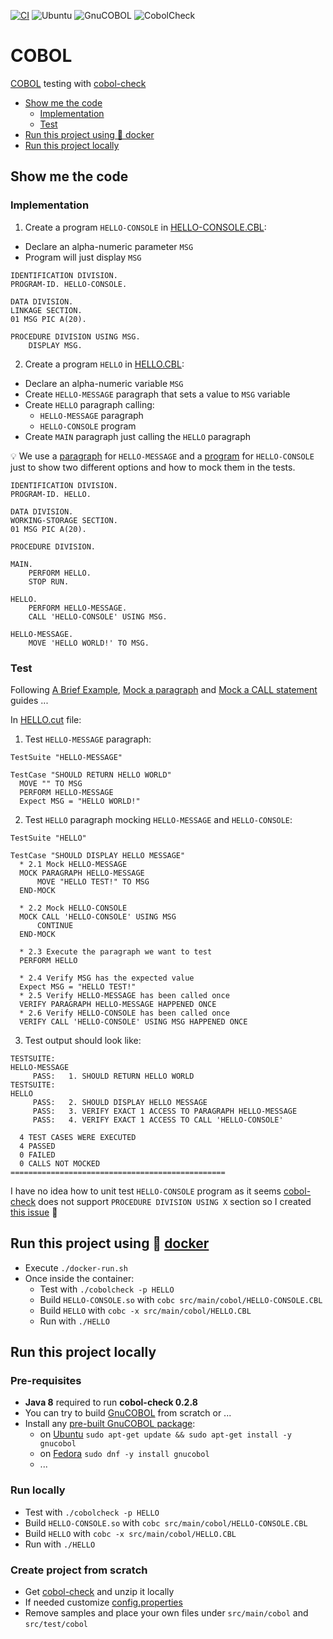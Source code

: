 [![CI](https://github.com/rogervinas/tests-everywhere/actions/workflows/cobol.yml/badge.svg)](https://github.com/rogervinas/tests-everywhere/actions/workflows/cobol.yml)
![Ubuntu](https://img.shields.io/badge/Ubuntu-24.04-blue?labelColor=black)
![GnuCOBOL](https://img.shields.io/badge/GnuCOBOL-3.1.2.0-blue?labelColor=black)
![CobolCheck](https://img.shields.io/badge/CobolCheck-0.2.8-blue?labelColor=black)

# COBOL

[COBOL](https://en.wikipedia.org/wiki/COBOL) testing with [cobol-check](https://github.com/openmainframeproject/cobol-check)

- [Show me the code](#show-me-the-code)
  - [Implementation](#implementation)
  - [Test](#test)
- [Run this project using 🐳 docker](#run-this-project-using--docker)
- [Run this project locally](#run-this-project-locally)

## Show me the code

### Implementation

1. Create a program `HELLO-CONSOLE` in [HELLO-CONSOLE.CBL](src/main/cobol/HELLO-CONSOLE.CBL):

- Declare an alpha-numeric parameter `MSG`
- Program will just display `MSG`

```cobol
IDENTIFICATION DIVISION.
PROGRAM-ID. HELLO-CONSOLE.

DATA DIVISION.
LINKAGE SECTION.
01 MSG PIC A(20).

PROCEDURE DIVISION USING MSG.
    DISPLAY MSG.
```

2. Create a program `HELLO` in [HELLO.CBL](src/main/cobol/HELLO.CBL):

- Declare an alpha-numeric variable `MSG`
- Create `HELLO-MESSAGE` paragraph that sets a value to `MSG` variable
- Create `HELLO` paragraph calling:
  - `HELLO-MESSAGE` paragraph
  - `HELLO-CONSOLE` program
- Create `MAIN` paragraph just calling the `HELLO` paragraph

💡 We use a [paragraph](https://www.tutorialspoint.com/cobol/cobol_program_structure.htm) for `HELLO-MESSAGE` and a [program](https://www.tutorialspoint.com/cobol/cobol_program_structure.htm) for `HELLO-CONSOLE` just to show two different options and how to mock them in the tests.

```cobol
IDENTIFICATION DIVISION.
PROGRAM-ID. HELLO.

DATA DIVISION.
WORKING-STORAGE SECTION.
01 MSG PIC A(20).

PROCEDURE DIVISION.

MAIN.
    PERFORM HELLO.
    STOP RUN.

HELLO.
    PERFORM HELLO-MESSAGE.
    CALL 'HELLO-CONSOLE' USING MSG.

HELLO-MESSAGE.
    MOVE 'HELLO WORLD!' TO MSG.
```

### Test

Following [A Brief Example](https://github.com/openmainframeproject/cobol-check/wiki/A-Brief-Example), [Mock a paragraph](https://github.com/openmainframeproject/cobol-check/wiki/Mock-a-paragraph-and-provide-fake-results) and [Mock a CALL statement](https://github.com/openmainframeproject/cobol-check/wiki/Mock-a-CALL-statement-and-provide-fake-results) guides ...

In [HELLO.cut](src/test/cobol/HELLO/HELLO.cut) file:

1. Test `HELLO-MESSAGE` paragraph:

```cobol
TestSuite "HELLO-MESSAGE"

TestCase "SHOULD RETURN HELLO WORLD"
  MOVE "" TO MSG
  PERFORM HELLO-MESSAGE
  Expect MSG = "HELLO WORLD!"
```

2. Test `HELLO` paragraph mocking `HELLO-MESSAGE` and `HELLO-CONSOLE`:

```cobol
TestSuite "HELLO"

TestCase "SHOULD DISPLAY HELLO MESSAGE"
  * 2.1 Mock HELLO-MESSAGE
  MOCK PARAGRAPH HELLO-MESSAGE
      MOVE "HELLO TEST!" TO MSG
  END-MOCK

  * 2.2 Mock HELLO-CONSOLE
  MOCK CALL 'HELLO-CONSOLE' USING MSG
      CONTINUE
  END-MOCK

  * 2.3 Execute the paragraph we want to test
  PERFORM HELLO

  * 2.4 Verify MSG has the expected value
  Expect MSG = "HELLO TEST!"
  * 2.5 Verify HELLO-MESSAGE has been called once
  VERIFY PARAGRAPH HELLO-MESSAGE HAPPENED ONCE
  * 2.6 Verify HELLO-CONSOLE has been called once
  VERIFY CALL 'HELLO-CONSOLE' USING MSG HAPPENED ONCE
```

3. Test output should look like:

```
TESTSUITE:
HELLO-MESSAGE
     PASS:   1. SHOULD RETURN HELLO WORLD
TESTSUITE:
HELLO
     PASS:   2. SHOULD DISPLAY HELLO MESSAGE
     PASS:   3. VERIFY EXACT 1 ACCESS TO PARAGRAPH HELLO-MESSAGE
     PASS:   4. VERIFY EXACT 1 ACCESS TO CALL 'HELLO-CONSOLE'

  4 TEST CASES WERE EXECUTED
  4 PASSED
  0 FAILED
  0 CALLS NOT MOCKED
================================================
```

I have no idea how to unit test `HELLO-CONSOLE` program as it seems [cobol-check](https://github.com/openmainframeproject/cobol-check) does not support `PROCEDURE DIVISION USING X` section so I created [this issue](https://github.com/openmainframeproject/cobol-check/issues/339) 🤞

## Run this project using 🐳 [docker](https://www.docker.com/)

- Execute `./docker-run.sh`
- Once inside the container:
  - Test with `./cobolcheck -p HELLO`
  - Build `HELLO-CONSOLE.so` with `cobc src/main/cobol/HELLO-CONSOLE.CBL`
  - Build `HELLO` with `cobc -x src/main/cobol/HELLO.CBL`
  - Run with `./HELLO`

## Run this project locally

### Pre-requisites

- **Java 8** required to run **cobol-check 0.2.8**
- You can try to build [GnuCOBOL](https://sourceforge.net/projects/gnucobol/) from scratch or ...
- Install any [pre-built GnuCOBOL package](https://gnucobol.sourceforge.io/faq/index.html#are-there-pre-built-gnucobol-packages):
  - on [Ubuntu](https://ubuntu.com/) `sudo apt-get update && sudo apt-get install -y gnucobol`
  - on [Fedora](https://fedoraproject.org/) `sudo dnf -y install gnucobol`
  - ...

### Run locally

- Test with `./cobolcheck -p HELLO`
- Build `HELLO-CONSOLE.so` with `cobc src/main/cobol/HELLO-CONSOLE.CBL`
- Build `HELLO` with `cobc -x src/main/cobol/HELLO.CBL`
- Run with `./HELLO`

### Create project from scratch

- Get [cobol-check](https://github.com/openmainframeproject/cobol-check/tree/Developer/build/distributions) and unzip it locally
- If needed customize [config.properties](config.properties)
- Remove samples and place your own files under `src/main/cobol` and `src/test/cobol`
